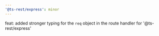 ```yaml
---
'@ts-rest/express': minor
---
```


feat: added stronger typing for the `req` object in the route handler for '@ts-rest/express' 

